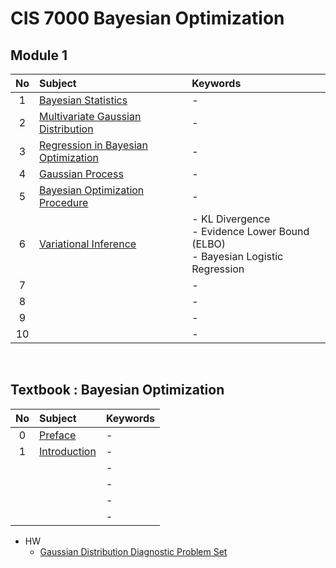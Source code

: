 # CIS 7000 Bayesian Optimization

## Module 1
|No|Subject|Keywords|
|:-:|:-|:-|
| 1|[Bayesian Statistics](notes/01.md)|- |
| 2|[Multivariate Gaussian Distribution](notes/02.md)|- |
| 3|[Regression in Bayesian Optimization](notes/03.md)|- |
| 4|[Gaussian Process](notes/04.md)|- |
| 5|[Bayesian Optimization Procedure](notes/05.md)|- |
| 6|[Variational Inference](notes/06.md)|- KL Divergence <br> - Evidence Lower Bound (ELBO) <br> - Bayesian Logistic Regression|
| 7|[]()|- |
| 8|[]()|- |
| 9|[]()|- |
|10|[]()|- |

<br>

## Textbook : Bayesian Optimization
|No|Subject|Keywords|
|:-:|:-|:-|
| 0|[Preface](notes/00.md)|- |
| 1|[Introduction]()|- |
|  |[]()|- |
|  |[]()|- |
|  |[]()|- |
|  |[]()|- |

- HW
  - [Gaussian Distribution Diagnostic Problem Set](hw/01.md)
